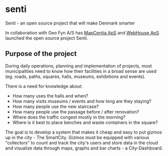 # senti
Senti - an open source project that will make Denmark smarter

In collaboration with Geo Fyn A/S has <a href="http://www.mapcentia.com/" target="_blank">MapCentia ApS</a> and <a href="http://www.webhouse.dk/" target="_blank">WebHouse ApS</a> launched the open source project Senti.

## Purpose of the project

During daily operations, planning and implementation of projects, most municipalities need to know how their facilities in a broad sense are used (eg. roads, paths, squares, halls, museums, exhibitions and events).

There is a need for knowledge about:

* How many uses the halls and when?
* How many visits museums / events and how long are they staying?
* How many people use the new staircase?
* How many people use the passage before / after renovation?
* Where does the traffic congest mostly in the morning?
* Where is it best to place benches and waste containers in the square?

The goal is to develop a system that makes it cheap and easy to put gizmos up in the city - The SmartCity. Gizmos must be equipped with various "collectors" to count and track the city's users and store data in the cloud and visualize data through maps, graphs and bar charts - a City-Dashboard.
